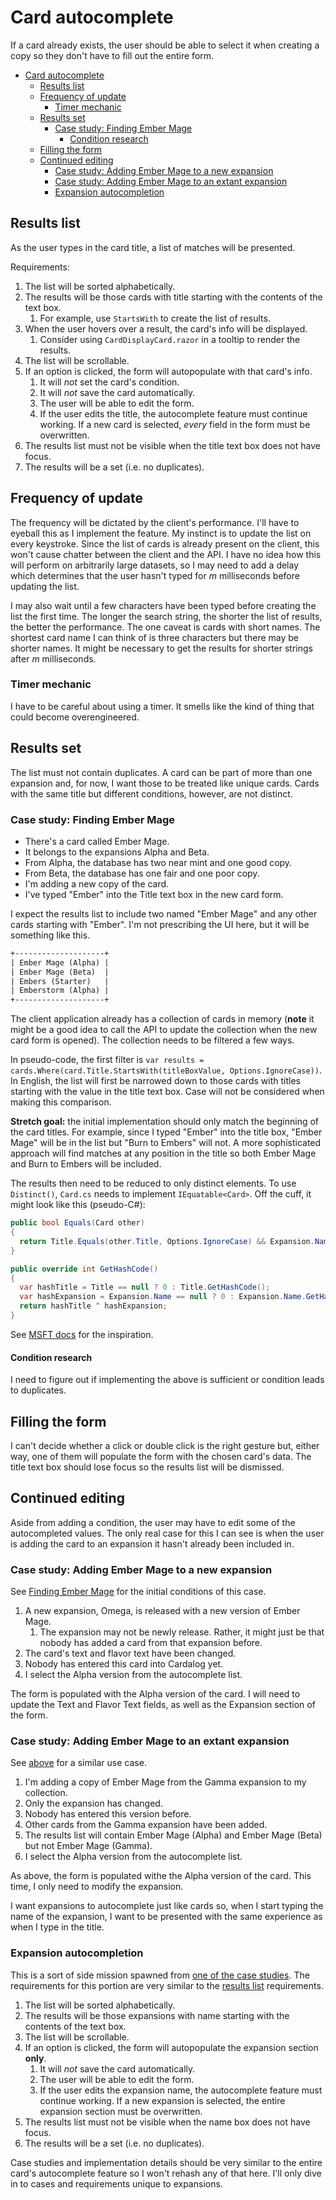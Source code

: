 # Card autocomplete

If a card already exists, the user should be able to select it when creating a copy so they don't have to fill out the entire form.

- [Card autocomplete](#card-autocomplete)
  - [Results list](#results-list)
  - [Frequency of update](#frequency-of-update)
    - [Timer mechanic](#timer-mechanic)
  - [Results set](#results-set)
    - [Case study: Finding Ember Mage](#case-study-finding-ember-mage)
      - [Condition research](#condition-research)
  - [Filling the form](#filling-the-form)
  - [Continued editing](#continued-editing)
    - [Case study: Adding Ember Mage to a new expansion](#case-study-adding-ember-mage-to-a-new-expansion)
    - [Case study: Adding Ember Mage to an extant expansion](#case-study-adding-ember-mage-to-an-extant-expansion)
    - [Expansion autocompletion](#expansion-autocompletion)

## Results list

As the user types in the card title, a list of matches will be presented.

Requirements:

1. The list will be sorted alphabetically.
2. The results will be those cards with title starting with the contents of the text box.
   1. For example, use `StartsWith` to create the list of results.
3. When the user hovers over a result, the card's info will be displayed.
   1. Consider using `CardDisplayCard.razor` in a tooltip to render the results.
4. The list will be scrollable.
5. If an option is clicked, the form will autopopulate with that card's info.
   1. It will _not_ set the card's condition.
   2. It will _not_ save the card automatically.
   3. The user will be able to edit the form.
   4. If the user edits the title, the autocomplete feature must continue working. If a new card is selected, _every_ field in the form must be overwritten.
6. The results list must not be visible when the title text box does not have focus.
7. The results will be a set (i.e. no duplicates).

## Frequency of update

The frequency will be dictated by the client's performance. I'll have to eyeball this as I implement the feature. My instinct is to update the list on every keystroke. Since the list of cards is already present on the client, this won't cause chatter between the client and the API. I have no idea how this will perform on arbitrarily large datasets, so I may need to add a delay which determines that the user hasn't typed for _m_ milliseconds before updating the list.

I may also wait until a few characters have been typed before creating the list the first time. The longer the search string, the shorter the list of results, the better the performance. The one caveat is cards with short names. The shortest card name I can think of is three characters but there may be shorter names. It might be necessary to get the results for shorter strings after _m_ milliseconds.

### Timer mechanic

I have to be careful about using a timer. It smells like the kind of thing that could become overengineered.

## Results set

The list must not contain duplicates. A card can be part of more than one expansion and, for now, I want those to be treated like unique cards. Cards with the same title but different conditions, however, are not distinct.

### Case study: Finding Ember Mage

- There's a card called Ember Mage.
- It belongs to the expansions Alpha and Beta.
- From Alpha, the database has two near mint and one good copy.
- From Beta, the database has one fair and one poor copy.
- I'm adding a new copy of the card.
- I've typed "Ember" into the Title text box in the new card form.

I expect the results list to include two named "Ember Mage" and any other cards starting with "Ember". I'm not prescribing the UI here, but it will be something like this.

```txt
+--------------------+
| Ember Mage (Alpha) |
| Ember Mage (Beta)  |
| Embers (Starter)   |
| Emberstorm (Alpha) |
+--------------------+
```

The client application already has a collection of cards in memory (**note** it might be a good idea to call the API to update the collection when the new card form is opened). The collection needs to be filtered a few ways.

In pseudo-code, the first filter is `var results = cards.Where(card.Title.StartsWith(titleBoxValue, Options.IgnoreCase))`. In English, the list will first be narrowed down to those cards with titles starting with the value in the title text box. Case will not be considered when making this comparison.

**Stretch goal:** the initial implementation should only match the beginning of the card titles. For example, since I typed "Ember" into the title box, "Ember Mage" will be in the list but "Burn to Embers" will not. A more sophisticated approach will find matches at any position in the title so both Ember Mage and Burn to Embers will be included.

The results then need to be reduced to only distinct elements. To use `Distinct()`, `Card.cs` needs to implement `IEquatable<Card>`. Off the cuff, it might look like this (pseudo-C#):

```cs
public bool Equals(Card other)
{
  return Title.Equals(other.Title, Options.IgnoreCase) && Expansion.Name.Equals(other.Expansion.Name, Options.IgnoreCase);
}

public override int GetHashCode()
{
  var hashTitle = Title == null ? 0 : Title.GetHashCode();
  var hashExpansion = Expansion.Name == null ? 0 : Expansion.Name.GetHashCode();
  return hashTitle ^ hashExpansion;
}
```

See [MSFT docs](https://docs.microsoft.com/en-us/dotnet/api/system.linq.enumerable.distinct?view=netframework-4.8) for the inspiration.

#### Condition research

I need to figure out if implementing the above is sufficient or condition leads to duplicates.

## Filling the form

I can't decide whether a click or double click is the right gesture but, either way, one of them will populate the form with the chosen card's data. The title text box should lose focus so the results list will be dismissed.

## Continued editing

Aside from adding a condition, the user may have to edit some of the autocompleted values. The only real case for this I can see is when the user is adding the card to an expansion it hasn't already been included in.

### Case study: Adding Ember Mage to a new expansion

See [Finding Ember Mage](#case-study-finding-ember-mage) for the initial conditions of this case.

1. A new expansion, Omega, is released with a new version of Ember Mage.
   1. The expansion may not be newly release. Rather, it might just be that nobody has added a card from that expansion before.
2. The card's text and flavor text have been changed.
3. Nobody has entered this card into Cardalog yet.
4. I select the Alpha version from the autocomplete list.

The form is populated with the Alpha version of the card. I will need to update the Text and Flavor Text fields, as well as the Expansion section of the form.

### Case study: Adding Ember Mage to an extant expansion

See [above](#case-study-adding-ember-mage-to-a-new-expansion) for a similar use case.

1. I'm adding a copy of Ember Mage from the Gamma expansion to my collection.
2. Only the expansion has changed.
3. Nobody has entered this version before.
4. Other cards from the Gamma expansion have been added.
5. The results list will contain Ember Mage (Alpha) and Ember Mage (Beta) but not Ember Mage (Gamma).
6. I select the Alpha version from the autocomplete list.

As above, the form is populated withe the Alpha version of the card. This time, I only need to modify the expansion.

I want expansions to autocomplete just like cards so, when I start typing the name of the expansion, I want to be presented with the same experience as when I type in the title.

### Expansion autocompletion

This is a sort of side mission spawned from [one of the case studies](#case-study-adding-ember-mage-to-an-extant-expansion). The requirements for this portion are very similar to the [results list](#results-list) requirements.

1. The list will be sorted alphabetically.
2. The results will be those expansions with name starting with the contents of the text box.
3. The list will be scrollable.
4. If an option is clicked, the form will autopopulate the expansion section **only**.
   1. It will _not_ save the card automatically.
   2. The user will be able to edit the form.
   3. If the user edits the expansion name, the autocomplete feature must continue working. If a new expansion is selected, the entire expansion section must be overwritten.
5. The results list must not be visible when the name box does not have focus.
6. The results will be a set (i.e. no duplicates).

Case studies and implementation details should be very similar to the entire card's autocomplete feature so I won't rehash any of that here. I'll only dive in to cases and requirements unique to expansions.
